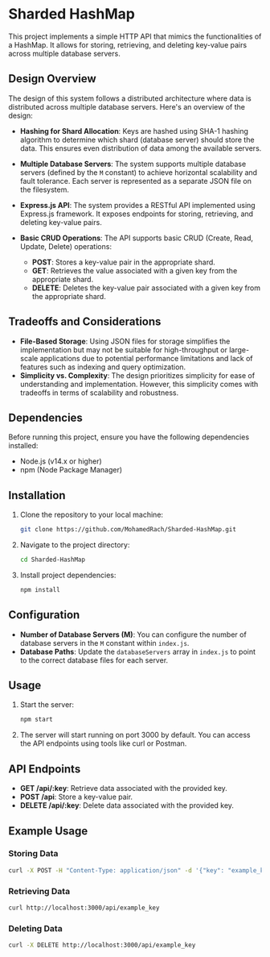 # Sharded HashMap

This project implements a simple HTTP API that mimics the functionalities of a HashMap. It allows for storing, retrieving, and deleting key-value pairs across multiple database servers.

## Design Overview

The design of this system follows a distributed architecture where data is distributed across multiple database servers. Here's an overview of the design:

- **Hashing for Shard Allocation**: Keys are hashed using SHA-1 hashing algorithm to determine which shard (database server) should store the data. This ensures even distribution of data among the available servers.

- **Multiple Database Servers**: The system supports multiple database servers (defined by the `M` constant) to achieve horizontal scalability and fault tolerance. Each server is represented as a separate JSON file on the filesystem.

- **Express.js API**: The system provides a RESTful API implemented using Express.js framework. It exposes endpoints for storing, retrieving, and deleting key-value pairs.

- **Basic CRUD Operations**: The API supports basic CRUD (Create, Read, Update, Delete) operations:
    - **POST**: Stores a key-value pair in the appropriate shard.
    - **GET**: Retrieves the value associated with a given key from the appropriate shard.
    - **DELETE**: Deletes the key-value pair associated with a given key from the appropriate shard.

## Tradeoffs and Considerations

- **File-Based Storage**: Using JSON files for storage simplifies the implementation but may not be suitable for high-throughput or large-scale applications due to potential performance limitations and lack of features such as indexing and query optimization.
- **Simplicity vs. Complexity**: The design prioritizes simplicity for ease of understanding and implementation. However, this simplicity comes with tradeoffs in terms of scalability and robustness.

## Dependencies

Before running this project, ensure you have the following dependencies installed:

- Node.js (v14.x or higher)
- npm (Node Package Manager)

## Installation

1. Clone the repository to your local machine:

    ```bash
    git clone https://github.com/MohamedRach/Sharded-HashMap.git
    ```

2. Navigate to the project directory:

    ```bash
    cd Sharded-HashMap
    ```

3. Install project dependencies:

    ```bash
    npm install
    ```

## Configuration

- **Number of Database Servers (M)**: You can configure the number of database servers in the `M` constant within `index.js`.
- **Database Paths**: Update the `databaseServers` array in `index.js` to point to the correct database files for each server.

## Usage

1. Start the server:

    ```bash
    npm start
    ```

2. The server will start running on port 3000 by default. You can access the API endpoints using tools like curl or Postman.

## API Endpoints

- **GET /api/:key**: Retrieve data associated with the provided key.
- **POST /api**: Store a key-value pair.
- **DELETE /api/:key**: Delete data associated with the provided key.

## Example Usage

### Storing Data

```bash
curl -X POST -H "Content-Type: application/json" -d '{"key": "example_key", "value": "example_value"}' http://localhost:3000/api
```

### Retrieving Data
```bash
curl http://localhost:3000/api/example_key
```
### Deleting Data
```bash
curl -X DELETE http://localhost:3000/api/example_key
```